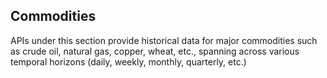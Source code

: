 ## Commodities
APIs under this section provide historical data for major commodities such as crude oil, natural gas, copper, wheat, etc., spanning across various temporal horizons (daily, weekly, monthly, quarterly, etc.)
